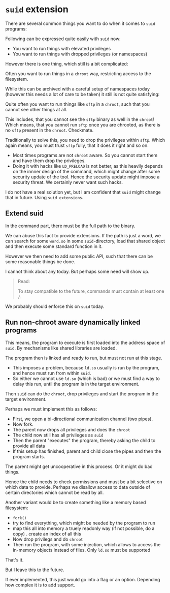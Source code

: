 # `suid` extension

There are several common things you want to do when it comes to `suid` programs:

Following can be expressed quite easily with `suid` now:

- You want to run things with elevated privileges
- You want to run things with dropped privileges (or namespaces)

However there is one thing, which still is a bit complicated:

Often you want to run things in a `chroot` way, restricting access to the filesystem.

While this can be archived with a careful setup of namespaces today
(however this needs a lot of care to be taken)
it still is not quite satisfying:

Quite often you want to run things like `sftp` in a `chroot`, such that you cannot see other things at all.

This includes, that you cannot see the `sftp` binary as well in the `chroot`!
Which means, that you cannot run `sftp` once you are chrooted, as there is no `sftp` present in the `chroot`.  Checkmate.

Traditionally to solve this, you need to drop the privileges within `sftp`.
Which again means, you must trust `sftp` fully, that it does it right and so on.

- Most times programs are not `chroot` aware.
  So you cannot start them and have them drop the privileges.
- Doing it with hacks like `LD_PRELOAD` is not better,
  as this heavily depends on the innner design of the command,
  which might change after some security update of the tool.
  Hence the security update might impose a security threat.
  We certainly never want such hacks.

I do not have a real solution yet, but I am confident that `suid` might change that in future.
Using `suid extensions`.

## Extend suid

In the command part, there must be the full path to the binary.

We can abuse this fact to provide extensions.
If the path is just a word, we can search for some `word.so` in some `suid`-directory,
load that shared object and then execute some standard function in it.

However we then need to add some public API, such that there can be some reasonable things be done.

I cannot think about any today.  But perhaps some need will show up.

> Read:
>
> To stay compatible to the future, commands must contain at least one `/`.

We probably should enforce this on `suid` today.


## Run non-chroot aware dynamically linked programs

This means, the program to execute is first loaded into the address space of `suid`.
By mechanisms like shared libraries are loaded.

The program then is linked and ready to run, but must not run at this stage.

- This imposes a problem, because `ld.so` usually is run by the program, and hence must run from within `suid`.
- So either we cannot use `ld.so` (which is bad) or we must find a way to delay this run, until the program is in the target environment.

Then `suid` can do the `chroot`, drop privileges and start the program in the target environment.

Perhaps we must implement this as follows:

- First, we open a bi-directional communication channel (two pipes).
- Now fork.
- The parent now drops all privileges and does the `chroot`
- The child now still has all privileges as `suid`
- Then the parent "executes" the program, thereby asking the child to provide all data
- If this setup has finished, parent and child close the pipes and then the program starts.

The parent might get uncooperative in this process.  Or it might do bad things.

Hence the child needs to check permissions and must be a bit selective on which data to provide.
Perhaps we disallow access to data outside of certain directories which cannot be read by all.

Another variant would be to create something like a memory based filesystem:

- `fork()`
- try to find everything, which might be needed by the program to run
- map this all into memory a truely readonly way (if not possible, do a copy)
. create an index of all this
- Now drop privilegs and do `chroot`
- Then run the program, with some injection, which allows to access the in-memory objects instead of files.  Only `ld.so` must be supported

That's it.

But I leave this to the future.

If ever implemented, this just would go into a flag or an option.  Depending how complex it is to add support.

